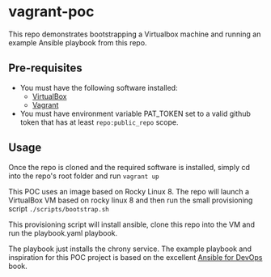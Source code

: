 # vagrant-poc
This repo demonstrates bootstrapping a Virtualbox machine and running an example Ansible playbook from this repo.

## Pre-requisites

- You must have the following software installed:
  - [VirtualBox](https://www.virtualbox.org/)
  - [Vagrant](https://www.vagrantup.com/)
- You must have environment variable PAT_TOKEN set to a valid github token that has at least ```repo:public_repo``` scope.

## Usage

Once the repo is cloned and the required software is installed, simply cd into the repo's root folder and run ```vagrant up```

This POC uses an image based on Rocky Linux 8. The repo will launch a VirtualBox VM based on rocky linux 8 and then run the small provisioning script ```./scripts/bootstrap.sh```

This provisioning script will install ansible, clone this repo into the VM and run the playbook.yaml playbook.

The playbook just installs  the chrony service. The example playbook and inspiration for this POC project is based on the excellent [Ansible for DevOps](https://leanpub.com/ansible-for-devops) book.

